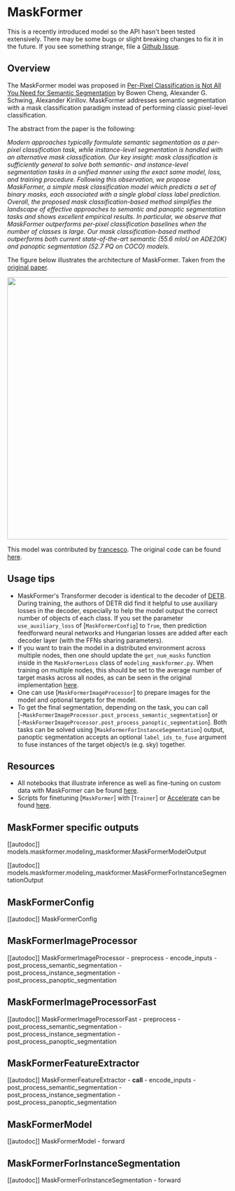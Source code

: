 <!--Copyright 2022 The HuggingFace Team. All rights reserved.

Licensed under the Apache License, Version 2.0 (the "License"); you may not use this file except in compliance with
the License. You may obtain a copy of the License at

http://www.apache.org/licenses/LICENSE-2.0

Unless required by applicable law or agreed to in writing, software distributed under the License is distributed on
an "AS IS" BASIS, WITHOUT WARRANTIES OR CONDITIONS OF ANY KIND, either express or implied. See the License for the
specific language governing permissions and limitations under the License.

⚠️ Note that this file is in Markdown but contain specific syntax for our doc-builder (similar to MDX) that may not be
rendered properly in your Markdown viewer.

-->

# MaskFormer

<Tip>

This is a recently introduced model so the API hasn't been tested extensively. There may be some bugs or slight
breaking changes to fix it in the future. If you see something strange, file a [Github Issue](https://github.com/huggingface/transformers/issues/new?assignees=&labels=&template=bug-report.md&title).

</Tip>

## Overview

The MaskFormer model was proposed in [Per-Pixel Classification is Not All You Need for Semantic Segmentation](https://arxiv.org/abs/2107.06278) by Bowen Cheng, Alexander G. Schwing, Alexander Kirillov. MaskFormer addresses semantic segmentation with a mask classification paradigm instead of performing classic pixel-level classification.

The abstract from the paper is the following:

*Modern approaches typically formulate semantic segmentation as a per-pixel classification task, while instance-level segmentation is handled with an alternative mask classification. Our key insight: mask classification is sufficiently general to solve both semantic- and instance-level segmentation tasks in a unified manner using the exact same model, loss, and training procedure. Following this observation, we propose MaskFormer, a simple mask classification model which predicts a set of binary masks, each associated with a single global class label prediction. Overall, the proposed mask classification-based method simplifies the landscape of effective approaches to semantic and panoptic segmentation tasks and shows excellent empirical results. In particular, we observe that MaskFormer outperforms per-pixel classification baselines when the number of classes is large. Our mask classification-based method outperforms both current state-of-the-art semantic (55.6 mIoU on ADE20K) and panoptic segmentation (52.7 PQ on COCO) models.*

The figure below illustrates the architecture of MaskFormer. Taken from the [original paper](https://arxiv.org/abs/2107.06278).

<img width="600" src="https://huggingface.co/datasets/huggingface/documentation-images/resolve/main/maskformer_architecture.png"/>

This model was contributed by [francesco](https://huggingface.co/francesco). The original code can be found [here](https://github.com/facebookresearch/MaskFormer).

## Usage tips

-  MaskFormer's Transformer decoder is identical to the decoder of [DETR](detr). During training, the authors of DETR did find it helpful to use auxiliary losses in the decoder, especially to help the model output the correct number of objects of each class. If you set the parameter `use_auxiliary_loss` of [`MaskFormerConfig`] to `True`, then prediction feedforward neural networks and Hungarian losses are added after each decoder layer (with the FFNs sharing parameters).
- If you want to train the model in a distributed environment across multiple nodes, then one should update the
  `get_num_masks` function inside in the `MaskFormerLoss` class of `modeling_maskformer.py`. When training on multiple nodes, this should be
  set to the average number of target masks across all nodes, as can be seen in the original implementation [here](https://github.com/facebookresearch/MaskFormer/blob/da3e60d85fdeedcb31476b5edd7d328826ce56cc/mask_former/modeling/criterion.py#L169).
- One can use [`MaskFormerImageProcessor`] to prepare images for the model and optional targets for the model.
- To get the final segmentation, depending on the task, you can call [`~MaskFormerImageProcessor.post_process_semantic_segmentation`] or [`~MaskFormerImageProcessor.post_process_panoptic_segmentation`]. Both tasks can be solved using [`MaskFormerForInstanceSegmentation`] output, panoptic segmentation accepts an optional `label_ids_to_fuse` argument to fuse instances of the target object/s (e.g. sky) together.

## Resources

<PipelineTag pipeline="image-segmentation"/>

- All notebooks that illustrate inference as well as fine-tuning on custom data with MaskFormer can be found [here](https://github.com/NielsRogge/Transformers-Tutorials/tree/master/MaskFormer).
- Scripts for finetuning [`MaskFormer`] with [`Trainer`] or [Accelerate](https://huggingface.co/docs/accelerate/index) can be found [here](https://github.com/huggingface/transformers/tree/main/examples/pytorch/instance-segmentation).

## MaskFormer specific outputs

[[autodoc]] models.maskformer.modeling_maskformer.MaskFormerModelOutput

[[autodoc]] models.maskformer.modeling_maskformer.MaskFormerForInstanceSegmentationOutput

## MaskFormerConfig

[[autodoc]] MaskFormerConfig

## MaskFormerImageProcessor

[[autodoc]] MaskFormerImageProcessor
    - preprocess
    - encode_inputs
    - post_process_semantic_segmentation
    - post_process_instance_segmentation
    - post_process_panoptic_segmentation

## MaskFormerImageProcessorFast

[[autodoc]] MaskFormerImageProcessorFast
    - preprocess
    - post_process_semantic_segmentation
    - post_process_instance_segmentation
    - post_process_panoptic_segmentation

## MaskFormerFeatureExtractor

[[autodoc]] MaskFormerFeatureExtractor
    - __call__
    - encode_inputs
    - post_process_semantic_segmentation
    - post_process_instance_segmentation
    - post_process_panoptic_segmentation

## MaskFormerModel

[[autodoc]] MaskFormerModel
    - forward

## MaskFormerForInstanceSegmentation

[[autodoc]] MaskFormerForInstanceSegmentation
    - forward